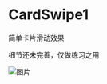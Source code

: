 # CardSwipe1
简单卡片滑动效果

细节还未完善，仅做练习之用

![图片](https://github.com/liaofuyou/CardSwipe1/blob/master/screenshot/Gif_20180428_173134.gif)